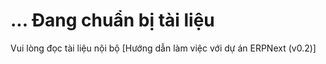 # ... Đang chuẩn bị tài liệu

Vui lòng đọc tài liệu nội bộ [Hướng dẫn làm việc với dự án ERPNext (v0.2)]
